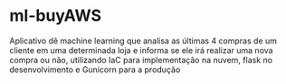 # ml-buyAWS
Aplicativo dê machine learning que analisa as últimas 4 compras de um cliente em uma determinada loja e informa se ele irá realizar uma nova compra ou não, utilizando IaC para implementação na nuvem, flask no desenvolvimento e Gunicorn para a produção 
